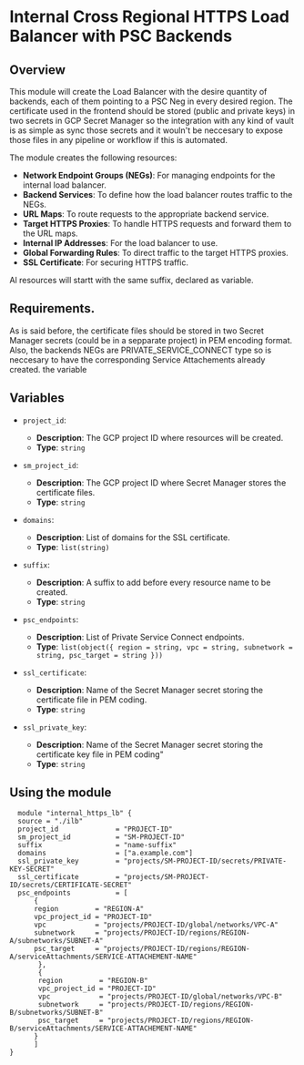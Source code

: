 # Internal Cross Regional HTTPS Load Balancer with PSC Backends

## Overview
This module will create the Load Balancer with the desire quantity of backends, each of them pointing to a PSC Neg in every desired region. The certificate used in the frontend should be stored (public and private keys) in two secrets in GCP Secret Manager so the integration with any kind of vault is as simple as sync those secrets and it wouln't be neccesary to expose those files in any pipeline or workflow if this is automated.

The module creates the following resources:
- **Network Endpoint Groups (NEGs)**: For managing endpoints for the internal load balancer.
- **Backend Services**: To define how the load balancer routes traffic to the NEGs.
- **URL Maps**: To route requests to the appropriate backend service.
- **Target HTTPS Proxies**: To handle HTTPS requests and forward them to the URL maps.
- **Internal IP Addresses**: For the load balancer to use.
- **Global Forwarding Rules**: To direct traffic to the target HTTPS proxies.
- **SSL Certificate**: For securing HTTPS traffic.

Al resources will startt with the same suffix, declared as variable.

## Requirements.
As is said before, the certificate files should be stored in two Secret Manager secrets (could be in a sepparate project) in PEM encoding format.
Also, the backends NEGs are PRIVATE_SERVICE_CONNECT type so is neccesary to have the corresponding Service Attachements already created.
the variable 

## Variables

- `project_id`:
  - **Description**: The GCP project ID where resources will be created.
  - **Type**: `string`

- `sm_project_id`:
  - **Description**: The GCP project ID where Secret Manager stores the certificate files.
  - **Type**: `string`

- `domains`:
  - **Description**: List of domains for the SSL certificate.
  - **Type**: `list(string)`

- `suffix`:
  - **Description**: A suffix to add before every resource name to be created.
  - **Type**: `string`

- `psc_endpoints`:
  - **Description**: List of Private Service Connect endpoints.
  - **Type**: `list(object({ region = string, vpc = string, subnetwork = string, psc_target = string }))`

- `ssl_certificate`:
  - **Description**: Name of the Secret Manager secret storing the certificate file in PEM coding.
  - **Type**: `string`

- `ssl_private_key`:
  - **Description**: Name of the Secret Manager secret storing the certificate key file in PEM coding"
  - **Type**: `string`


## Using the module

```hcl
  module "internal_https_lb" {
  source = "./ilb"
  project_id              = "PROJECT-ID"
  sm_project_id           = "SM-PROJECT-ID"
  suffix                  = "name-suffix"
  domains                 = ["a.example.com"]  
  ssl_private_key         = "projects/SM-PROJECT-ID/secrets/PRIVATE-KEY-SECRET"
  ssl_certificate         = "projects/SM-PROJECT-ID/secrets/CERTIFICATE-SECRET"
  psc_endpoints           = [
      {
      region         = "REGION-A"
      vpc_project_id = "PROJECT-ID"
      vpc            = "projects/PROJECT-ID/global/networks/VPC-A"
      subnetwork     = "projects/PROJECT-ID/regions/REGION-A/subnetworks/SUBNET-A"
      psc_target     = "projects/PROJECT-ID/regions/REGION-A/serviceAttachments/SERVICE-ATTACHEMENT-NAME"
       },
       {
       region         = "REGION-B"
       vpc_project_id = "PROJECT-ID"
       vpc            = "projects/PROJECT-ID/global/networks/VPC-B"
       subnetwork     = "projects/PROJECT-ID/regions/REGION-B/subnetworks/SUBNET-B"
       psc_target     = "projects/PROJECT-ID/regions/REGION-B/serviceAttachments/SERVICE-ATTACHEMENT-NAME"
      }
      ]
}
```



